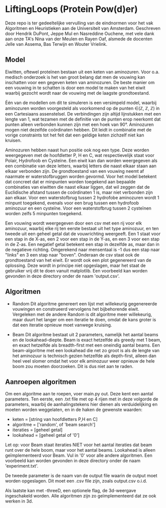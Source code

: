 # LiftingLoops (Protein Pow(d)er)

Deze repo is ter gedeeltelijke vervulling van de eindnormen voor het vak Algoritmen en Heuristieken aan de Universiteit van Amsterdam. Geschreven door Hendrik DuPont, Jeppe Mul en Nasreddine Ouchene, met vele dank aan onze TA's Nina van der Meulen en Rayen Oaf, alsmede de docenten Jelle van Assema, Bas Terwijn en Wouter Vrielink. 

## Model
Eiwitten, oftewel proteïnen bestaan uit een keten van aminozuren. Voor o.a. medisch onderzoek is het van groot belang dat men de vouwing kan inschatten voor een gegeven keten van aminozuren. De beste manier om een vouwing in te schatten is door een model te maken van het eiwit waarbij gezocht wordt naar de vouwing met de laagste grondtoestand. 

Één van de modellen om dit te simuleren is een versimpeld model, waarbij aminozuren worden voorgesteld als voorkomend op de punten ∈(ℤ, ℤ, ℤ) in een Cartesiaans assenstelsel. De verbindingen zijn altijd lijnstukken met een lengte van 1, wat tezamen met de definitie van de punten erop neerkomt dat punten alleen verbonden kunnen zijn met een hoek van 90°. Aminozuren mogen niet dezelfde coördinaten hebben. Dit leidt in combinatie met de vorige constraints tot het feit dat een geldige keten zichzelf niet kan kruisen.

Aminozuren hebben naast hun positie ook nog een type. Deze worden weergegeven met de hoofdletter P, H en C, wat respectievelijk staat voor Polair, Hydrofoob en Cysteïne. Een eiwit kan dan worden weergegeven als een combinatie van deze letters, waarbij letters die naast elkaar staan aan elkaar verbonden zijn. De grondtoestand van een vouwing neemt af naarmate er waterstofbruggen worden gevormd. Voor het model betekent dat concreet dat er minpunten worden toegekend aan bepaalde combinaties van eiwitten die naast elkaar liggen, dat wil zeggen dat de Euclidische afstand tussen de coördinaten 1 is, maar niet verbonden zijn aan elkaar. Voor een waterstofbrug tussen 2 hydrofobe aminozuren wordt 1 minpunt toegekend, evenals voor een brug tussen een hydrofoob aminozuur en een cysteïne. Voor een waterstofbrug tussen 2 cysteïnen worden zelfs 5 minpunten toegekend.

Een vouwing wordt weergegeven door een csv met een rij voor elk aminozuur, waarbij elke rij ten eerste bestaat uit het type aminozuur, en ten tweede uit een geheel getal dat de vouwrichting weergeeft. Een 1 staat voor een stap in de X-as, een 2 voor een stap in de Y-as, en een 3 voor een stap in de Z-as. Een negatief getal betekent een stap in dezelfde as, maar dan in de negatieve richting. Omgerekend naar mensentaal is -1 dus een stap naar "links" en 3 een stap naar "boven". Onderaan de csv staat ook de grondtoestand van het eiwit. Er wordt ook een plot gegenereerd van de oplossing. Deze wordt in principe niet opgeslagen, maar het staat de gebruiker vrij dit te doen vanuit matplotlib. Een voorbeeld kan worden gevonden in deze directory onder de naam 'output.csv'.

## Algoritmen
- Random
  Dit algoritme genereert een lijst met willekeurig gegenereerde vouwingen en construeerd vervolgens het bijbehorende eiwit. Vergeleken met de andere Random is dit algoritme meer willekeurig, maar duurt het langer om een iteratie te doen, omdat de kans groter is dat een iteratie opnieuw moet vanwege kruising.
  
- Beam
  Dit algoritme bestaat uit 2 parameters, namelijk het aantal beams en de lookahead-diepte. Beam is exact hetzelfde als greedy met 1 beam, en exact hetzelfde als breadth-first met een oneindig aantal beams. Een beam-algoritme met een lookahead die net zo groot is als de lengte van het aminozuur is technisch gezien hetzelfde als depth-first, alleen dan heel veel slomer omdat het voor elk aminozuur weer opnieuw de hele boom zou moeten doorzoeken. Dit is dus niet aan te raden.

## Aanroepen algoritmen
Om een algoritme aan te roepen, voer main.py out. Deze kent een aantal parameters. Ten eerste, een .txt file met op 4 rijen met in deze volgorde de parameters, waarbij de aanhalingstekens hier dienen als verduidelijking en moeten worden weggelaten, en in de haken de gewenste waarden:

- keten = [string van hoofdletters P,H en C]
- algoritme = ['random', of 'beam search']
- iteraties = [geheel getal]
- lookahead = [geheel getal of '0']

Let op: voor Beam staat iteraties NIET voor het aantal iteraties dat beam runt over de hele boom, maar voor het aantal beams. Lookahead is alleen geïmplementeerd voor Beam. Vul in '0' voor alle andere algoritmen.
Een voorbeeld kan worden gevonden in deze directory onder de naam 'experiment.txt'.

De tweede parameter is de naam van de output file waarin de output moet worden opgeslagen. Dit moet een .csv file zijn, zoals output.csv o.i.d.

Als laatste kan met -threeD, een optionele flag, de 3d-weergave ingeschakeld worden. Alle algoritmen zijn zo geïmplementeerd dat ze ook werken in 3d.


